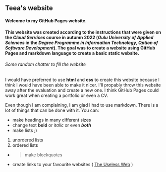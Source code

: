 ## Teea's website

#### Welcome to my GitHub Pages website.
#### This website was created according to the instructions that were given on the *Cloud Services* course in autumn 2022 (*Oulu University of Applied Sciences* in the *Degree Programme in Information Technology, Option of Software Development*). The goal was to create a website using GitHub Pages and markdown language to create a basic static website.

###### Some random chatter to fill the website

I would have preferred to use **html** and **css** to create this website because I think I would have been able to make it nicer. I'll propably throw this website away after the evaluation and create a new one. I think GitHub Pages could work great when creating a portfolio or even a CV.

Even though I am complaining, I am glad I had to use markdown. There is a lot of things that can be done with it.
You can:
- make headings in many different sizes
- change text **bold** or *italic* or even ***both***
- make lists ;)
1. unordered lists
2. ordered lists
- > make blockquotes
- create links to your favourite websites ( [The Useless Web](https://theuselessweb.com/ "Random website generator") )
